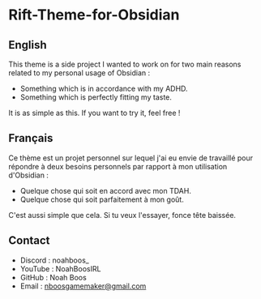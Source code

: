# Rift-Theme-for-Obsidian
## English
This theme is a side project I wanted to work on for two main reasons related to my personal usage of Obsidian :
- Something which is in accordance with my ADHD.
- Something which is perfectly fitting my taste.

It is as simple as this. If you want to try it, feel free !
## Français
Ce thème est un projet personnel sur lequel j'ai eu envie de travaillé pour répondre à deux besoins personnels par rapport à mon utilisation d'Obsidian :
- Quelque chose qui soit en accord avec mon TDAH.
- Quelque chose qui soit parfaitement à mon goût.

C'est aussi simple que cela. Si tu veux l'essayer, fonce tête baissée.
## Contact 
- Discord : noahboos_
- YouTube : NoahBoosIRL
- GitHub : Noah Boos
- Email : nboosgamemaker@gmail.com
